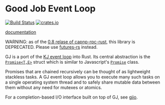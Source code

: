 # Good Job Event Loop

[![Build Status](https://travis-ci.org/dwrensha/gj.svg?branch=master)](https://travis-ci.org/dwrensha/gj)
[![crates.io](http://meritbadge.herokuapp.com/gj)](https://crates.io/crates/gj)

[documentation](https://docs.rs/gj/)

WARNING:
as of the [0.8 relase of capnp-rpc-rust](https://dwrensha.github.io/capnproto-rust/2017/01/04/rpc-futures.html),
this library is DEPRECATED. Please use [futures-rs](https://github.com/alexcrichton/futures-rs) instead.

GJ is a port of the
[KJ event loop](https://capnproto.org/cxxrpc.html#kj-concurrency-framework)
into Rust.
Its central abstraction is the
[`Promise<T,E>`](http://docs.capnproto-rust.org/gj/struct.Promise.html) struct
which is similar to Javascript's
[`Promise`](https://developer.mozilla.org/en-US/docs/Web/JavaScript/Reference/Global_Objects/Promise)
class.

Promises that are chained recursively can be thought of as lightweight stackless tasks.
A GJ event loop allows you to execute many such tasks on a single operating system thread
and to safely share mutable data between them without any need for mutexes or atomics.

For a completion-based I/O interface built on top of GJ,
see [gjio](https://github.com/dwrensha/gjio).
